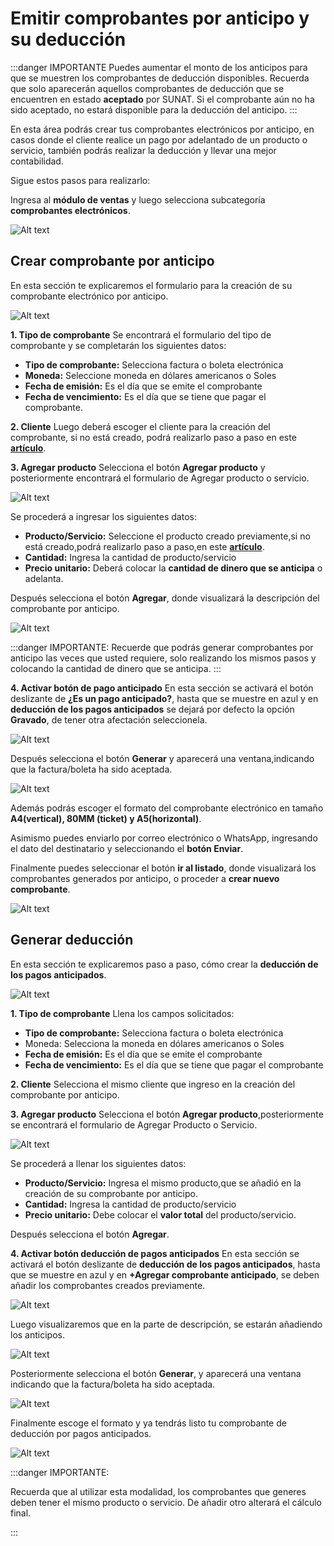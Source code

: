 # Emitir comprobantes por anticipo y su deducción

:::danger IMPORTANTE
Puedes aumentar el monto de los anticipos para que se muestren los comprobantes de deducción disponibles. Recuerda que solo aparecerán aquellos comprobantes de deducción que se encuentren en estado **aceptado** por SUNAT. Si el comprobante aún no ha sido aceptado, no estará disponible para la deducción del anticipo.
:::


En esta área podrás crear tus comprobantes electrónicos por anticipo, en casos donde el cliente realice un pago por adelantado de un producto o servicio, también podrás realizar la deducción y llevar una mejor contabilidad.

Sigue estos pasos para realizarlo:

Ingresa al **módulo de ventas** y luego selecciona subcategoría **comprobantes electrónicos**.

![Alt text](img/11_em.jpg)

## Crear comprobante por anticipo

En esta sección te explicaremos el formulario para la creación de su comprobante electrónico por anticipo.

![Alt text](img/1_crear-compro-(1).jpg)

**1. Tipo de comprobante**
Se encontrará el formulario del tipo de comprobante y se completarán los siguientes datos:

- **Tipo de comprobante:** Selecciona factura o boleta electrónica
- **Moneda:** Seleccione moneda en dólares americanos o Soles
- **Fecha de emisión:** Es el día que se emite el comprobante
- **Fecha de vencimiento:** Es el día que se tiene que pagar el comprobante.

**2. Cliente**
Luego deberá escoger el cliente para la creación del comprobante, si no está creado, podrá realizarlo paso a paso en este **[artículo](https://fastura.github.io/documentacion/ventas/Emitir-comprobantes-Facturas-y-Boletas)**.

**3. Agregar producto**
Selecciona el botón **Agregar producto** y posteriormente encontrará el formulario de Agregar producto o servicio.

![Alt text](img/11_deduccion.jpg)

Se procederá a ingresar los siguientes datos:

- **Producto/Servicio:** Seleccione el producto creado previamente,si no está creado,podrá realizarlo paso a paso,en este **[artículo](https://fastura.github.io/documentacion/ventas/Emitir-comprobantes-Facturas-y-Boletas)**.
- **Cantidad:** Ingresa la cantidad de producto/servicio
- **Precio unitario:** Deberá colocar la **cantidad de dinero que se anticipa** o adelanta.

Después selecciona el botón **Agregar**, donde visualizará la descripción del comprobante por anticipo.

![Alt text](img/12_deduccion.jpg)

:::danger IMPORTANTE:
Recuerde que podrás generar comprobantes por anticipo las veces que usted requiere, solo realizando los mismos pasos y colocando la cantidad de dinero que se anticipa.
:::

**4. Activar botón de pago anticipado**
En esta sección se activará el botón deslizante de **¿Es un pago anticipado?**, hasta que se muestre en azul y en **deducción de los pagos anticipados** se dejará por defecto la opción **Gravado**, de tener otra afectación seleccionela.

![Alt text](img/6_boton_anticipo.jpg)

Después selecciona el botón **Generar** y  aparecerá una ventana,indicando que la factura/boleta ha sido aceptada.

![Alt text](img/4_anticipo.jpg)

Además podrás escoger el formato del comprobante electrónico en tamaño **A4(vertical), 80MM (ticket) y A5(horizontal)**.

Asimismo puedes enviarlo por correo electrónico o WhatsApp, ingresando el dato del destinatario y seleccionando el **botón Enviar**.

Finalmente puedes seleccionar el botón  **ir al listado**, donde visualizará los comprobantes generados por anticipo,  o proceder a **crear nuevo comprobante**.

![Alt text](img/20_dec.jpg)

## Generar deducción

En esta sección te explicaremos paso a paso, cómo crear la **deducción de los pagos anticipados**.

![Alt text](img/1_crear-compro-(1).jpg)

**1. Tipo de comprobante**
Llena los campos solicitados:

- **Tipo de comprobante:** Selecciona factura o boleta electrónica
- Moneda: Selecciona la moneda en dólares americanos o Soles
- **Fecha de emisión:** Es el día que se emite el comprobante
- **Fecha de vencimiento:** Es el día que se tiene que pagar el comprobante

**2. Cliente**
Selecciona el mismo cliente que ingreso en la creación del comprobante por anticipo.

**3. Agregar producto**
Selecciona el botón **Agregar producto**,posteriormente se encontrará el formulario de Agregar Producto o Servicio.

![Alt text](img/15_ded.jpg)

Se procederá a llenar los siguientes datos:

- **Producto/Servicio:** Ingresa el mismo producto,que se añadió en la creación de su comprobante por anticipo.
- **Cantidad:** Ingresa la cantidad de producto/servicio
- **Precio unitario:** Debe colocar el **valor total** del producto/servicio.

Después selecciona el botón **Agregar**.

**4. Activar botón deducción de pagos anticipados**
En esta sección se activará el botón deslizante de **deducción de los pagos anticipados**, hasta que se muestre en azul y en **+Agregar comprobante anticipado**,  se deben añadir los comprobantes creados previamente.

![Alt text](img/16_ded.jpg)

Luego visualizaremos que en la parte de descripción, se estarán añadiendo los anticipos.

![Alt text](img/17_dec.jpg)

Posteriormente selecciona el botón **Generar**, y  aparecerá una ventana indicando que la factura/boleta ha sido aceptada.

![Alt text](img/Capturadec_dec.jpg)

Finalmente escoge el formato y ya tendrás listo tu comprobante de deducción por pagos anticipados.

![Alt text](img/18_dec.jpg)

:::danger IMPORTANTE:

 Recuerda que al utilizar esta modalidad, los comprobantes que generes deben tener el mismo producto o servicio. De añadir otro alterará el cálculo final.

:::
